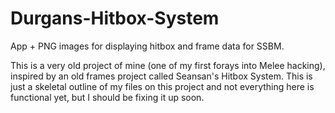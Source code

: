 # Durgans-Hitbox-System
 App + PNG images for displaying hitbox and frame data for SSBM.

This is a very old project of mine (one of my first forays into Melee hacking), inspired by an old frames project called Seansan's Hitbox System. This is just a skeletal outline of my files on this project and not everything here is functional yet, but I should be fixing it up soon.
